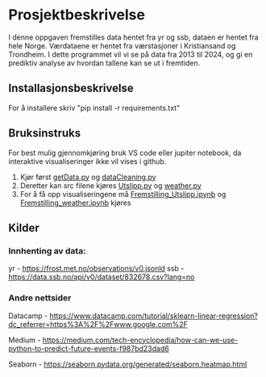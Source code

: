 # Prosjektbeskrivelse

I denne oppgaven fremstilles data hentet fra yr og ssb, dataen er hentet fra hele Norge. Værdataene er hentet fra værstasjoner i Kristiansand og Trondheim. I dette programmet vil vi se på data fra 2013 til 2024, og gi en prediktiv analyse av hvordan tallene kan se ut i fremtiden. 

## Installasjonsbeskrivelse

For å installere skriv "pip install -r requirements.txt"


## Bruksinstruks
For best mulig gjennomkjøring bruk VS code eller jupiter notebook, da interaktive visualiseringer ikke vil vises i github.

1. Kjør først [getData.py](raw_data/getData.py) og [dataCleaning.py](raw_data/dataCleaning.py)
2. Deretter kan src filene kjøres [Utslipp.py](src/Utslipp.py) og [weather.py](src/weather.py)
3. For å få opp visualiseringene må [Fremstilling_Utslipp.ipynb](processed_data/Fremstilling_Utslipp.ipynb) og
   [Fremstilling_weather.ipynb](processed_data/Fremstilling_weather.ipynb) kjøres

## Kilder

### Innhenting av data:
yr - https://frost.met.no/observations/v0.jsonld
ssb - https://data.ssb.no/api/v0/dataset/832678.csv?lang=no

### Andre nettsider
Datacamp - https://www.datacamp.com/tutorial/sklearn-linear-regression?dc_referrer=https%3A%2F%2Fwww.google.com%2F 

Medium - https://medium.com/tech-encyclopedia/how-can-we-use-python-to-predict-future-events-f987bd23dad6 

Seaborn - https://seaborn.pydata.org/generated/seaborn.heatmap.html 
